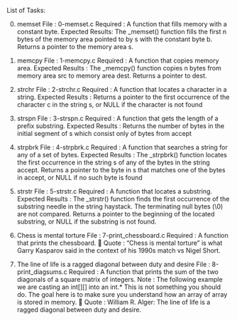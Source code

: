List of Tasks:

0. memset
File : 0-memset.c
Required : A function that fills memory with a constant byte.
Expected Results:
The _memset() function fills the first n bytes of the memory area pointed to by s with the constant byte b.
Returns a pointer to the memory area s.

1. memcpy
File : 1-memcpy.c
Required : A function that copies memory area.
Expected Results :
The _memcpy() function copies n bytes from memory area src to memory area dest.
Returns a pointer to dest.

2. strchr
File : 2-strchr.c
Required : A function that locates a character in a string.
Expected Results : Returns a pointer to the first occurrence of the character c in the string s, or NULL if the character is not found

3. strspn
File : 3-strspn.c
Required : A function that gets the length of a prefix substring.
Expected Results : Returns the number of bytes in the initial segment of s which consist only of bytes from accept

4. strpbrk
File : 4-strpbrk.c
Required : A function that searches a string for any of a set of bytes.
Expected Results :
The _strpbrk() function locates the first occurrence in the string s of any of the bytes in the string accept.
Returns a pointer to the byte in s that matches one of the bytes in accept, or NULL if no such byte is found

5. strstr
File : 5-strstr.c
Required : A function that locates a substring.
Expected Results :
The _strstr() function finds the first occurrence of the substring needle in the string haystack.
The terminating null bytes (\0) are not compared.
Returns a pointer to the beginning of the located substring, or NULL if the substring is not found.

6. Chess is mental torture
File : 7-print_chessboard.c
Required : A function that prints the chessboard.
💬 Quote : “Chess is mental torture” is what Garry Kasparov said in the context of his 1990s match vs Nigel Short.


7. The line of life is a ragged diagonal between duty and desire
File : 8-print_diagsums.c
Required : A function that prints the sum of the two diagonals of a square matrix of integers.
Note :
The following example we are casting an int[][] into an int.*
This is not something you should do.
The goal here is to make sure you understand how an array of array is stored in memory.
💬 Quote : William R. Alger: The line of life is a ragged diagonal between duty and desire.


